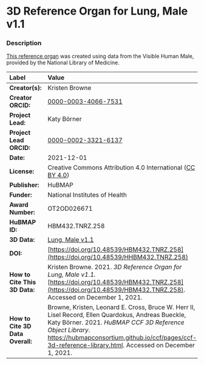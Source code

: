 # 3D Reference Organ for Lung, Male v1.1

### Description
[This reference organ](https://hubmapconsortium.github.io/ccf/pages/ccf-3d-reference-library.html) was created using data from the Visible Human Male, provided by the National Library of Medicine.

| Label | Value |
| :------------- |:-------------|
| **Creator(s):** | Kristen Browne |
| **Creator ORCID:** | [0000-0003-4066-7531](https://orcid.org/0000-0003-4066-7531) |
| **Project Lead:** | Katy B&ouml;rner |
| **Project Lead ORCID:** | [0000-0002-3321-6137](https://orcid.org/0000-0002-3321-6137) |
| **Date:** | 2021-12-01 |
| **License:** | Creative Commons Attribution 4.0 International ([CC BY 4.0](https://creativecommons.org/licenses/by/4.0/)) |
| **Publisher:** | HuBMAP |
| **Funder:** | National Institutes of Health |
| **Award Number:** | OT2OD026671 |
| **HuBMAP ID:** | HBM432.TNRZ.258 |
| **3D Data:** | [Lung, Male v1.1](https://hubmapconsortium.github.io/ccf-releases/v1.1/models/VH_M_Lung.glb) |
| **DOI:** | [https://doi.org/10.48539/HBM432.TNRZ.258](https://doi.org/10.48539/HHBM432.TNRZ.258) |
| **How to Cite This 3D Data:** | Kristen Browne. 2021. *3D Reference Organ for Lung, Male v1.1.* [https://doi.org/10.48539/HBM432.TNRZ.258](https://doi.org/10.48539/HBM432.TNRZ.258). Accessed on December 1, 2021. |
| **How to Cite 3D Data Overall:** | Browne, Kristen, Leonard E. Cross, Bruce W. Herr II, Lisel Record, Ellen Quardokus, Andreas Bueckle, Katy B&ouml;rner. 2021. *HuBMAP CCF 3D Reference Object Library*. https://hubmapconsortium.github.io/ccf/pages/ccf-3d-reference-library.html. Accessed on December 1, 2021. |
